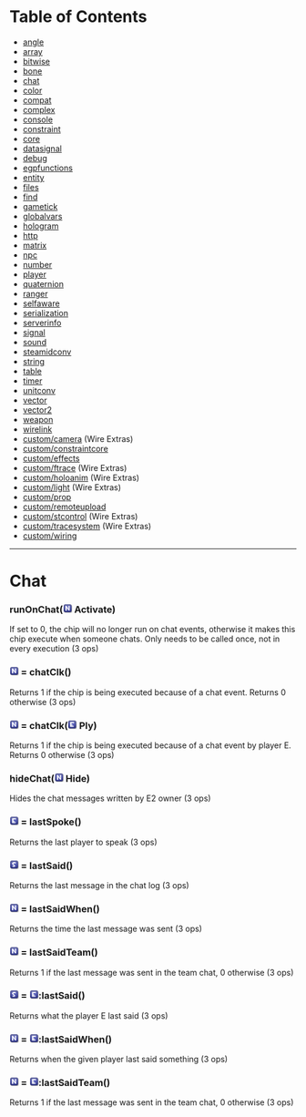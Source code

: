# Table of Contents

* [angle](e2-docs-angle)
* [array](e2-docs-array)
* [bitwise](e2-docs-bitwise)
* [bone](e2-docs-bone)
* [chat](e2-docs-chat)
* [color](e2-docs-color)
* [compat](e2-docs-compat)
* [complex](e2-docs-complex)
* [console](e2-docs-console)
* [constraint](e2-docs-constraint)
* [core](e2-docs-core)
* [datasignal](e2-docs-datasignal)
* [debug](e2-docs-debug)
* [egpfunctions](e2-docs-egpfunctions)
* [entity](e2-docs-entity)
* [files](e2-docs-files)
* [find](e2-docs-find)
* [gametick](e2-docs-gametick)
* [globalvars](e2-docs-globalvars)
* [hologram](e2-docs-hologram)
* [http](e2-docs-http)
* [matrix](e2-docs-matrix)
* [npc](e2-docs-npc)
* [number](e2-docs-number)
* [player](e2-docs-player)
* [quaternion](e2-docs-quaternion)
* [ranger](e2-docs-ranger)
* [selfaware](e2-docs-selfaware)
* [serialization](e2-docs-serialization)
* [serverinfo](e2-docs-serverinfo)
* [signal](e2-docs-signal)
* [sound](e2-docs-sound)
* [steamidconv](e2-docs-steamidconv)
* [string](e2-docs-string)
* [table](e2-docs-table)
* [timer](e2-docs-timer)
* [unitconv](e2-docs-unitconv)
* [vector](e2-docs-vector)
* [vector2](e2-docs-vector2)
* [weapon](e2-docs-weapon)
* [wirelink](e2-docs-wirelink)
* [custom/camera](e2-docs-custom-camera) (Wire Extras)
* [custom/constraintcore](e2-docs-custom-constraintcore)
* [custom/effects](e2-docs-custom-effects)
* [custom/ftrace](e2-docs-custom-ftrace) (Wire Extras)
* [custom/holoanim](e2-docs-custom-holoanim) (Wire Extras)
* [custom/light](e2-docs-custom-light) (Wire Extras)
* [custom/prop](e2-docs-custom-prop)
* [custom/remoteupload](e2-docs-custom-remoteupload)
* [custom/stcontrol](e2-docs-custom-stcontrol) (Wire Extras)
* [custom/tracesystem](e2-docs-custom-tracesystem) (Wire Extras)
* [custom/wiring](e2-docs-custom-wiring)
***

# Chat

### runOnChat(![Number](Type-Number.png "Number") Activate)

If set to 0, the chip will no longer run on chat events, otherwise it makes this chip execute when someone chats. Only needs to be called once, not in every execution (3 ops)

### ![Number](Type-Number.png "Number") = chatClk()

Returns 1 if the chip is being executed because of a chat event. Returns 0 otherwise (3 ops)

### ![Number](Type-Number.png "Number") = chatClk(![Entity](Type-Entity.png "Entity") Ply)

Returns 1 if the chip is being executed because of a chat event by player E. Returns 0 otherwise (3 ops)

### hideChat(![Number](Type-Number.png "Number") Hide)

Hides the chat messages written by E2 owner (3 ops)

### ![Entity](Type-Entity.png "Entity") = lastSpoke()

Returns the last player to speak (3 ops)

### ![String](Type-String.png "String") = lastSaid()

Returns the last message in the chat log (3 ops)

### ![Number](Type-Number.png "Number") = lastSaidWhen()

Returns the time the last message was sent (3 ops)

### ![Number](Type-Number.png "Number") = lastSaidTeam()

Returns 1 if the last message was sent in the team chat, 0 otherwise (3 ops)

### ![String](Type-String.png "String") = ![Entity](Type-Entity.png "Entity"):lastSaid()

Returns what the player E last said (3 ops)

### ![Number](Type-Number.png "Number") = ![Entity](Type-Entity.png "Entity"):lastSaidWhen()

Returns when the given player last said something (3 ops)

### ![Number](Type-Number.png "Number") = ![Entity](Type-Entity.png "Entity"):lastSaidTeam()

Returns 1 if the last message was sent in the team chat, 0 otherwise (3 ops)